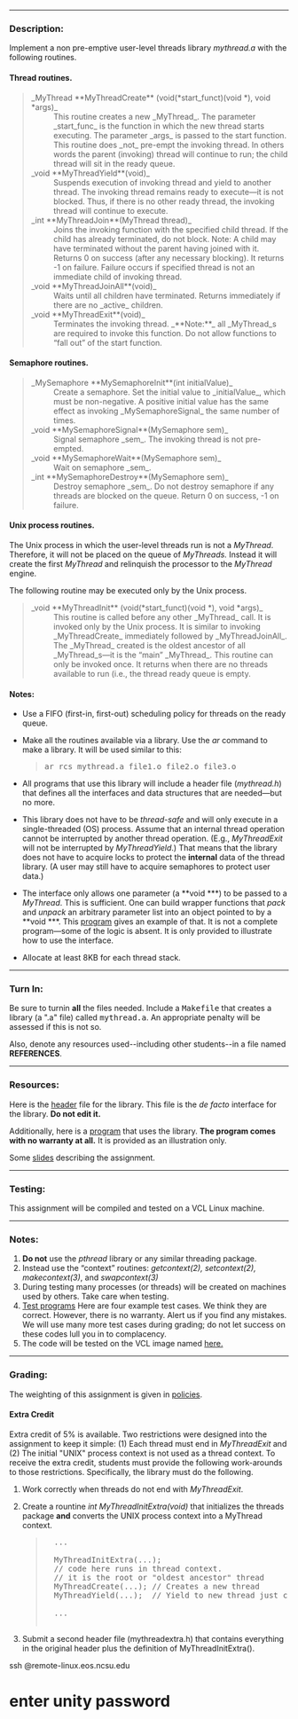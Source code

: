 * * *

### Description:

Implement a non pre-emptive user-level threads library _mythread.a_ with the following routines.

#### Thread routines.

> <dl>
> 
> <dt>_MyThread **MyThreadCreate** (void(*start_funct)(void *), void *args)_</dt>
> 
> <dd>This routine creates a new _MyThread_. The parameter _start_func_ is the function in which the new thread starts executing. The parameter _args_ is passed to the start function. This routine does _not_ pre-empt the invoking thread. In others words the parent (invoking) thread will continue to run; the child thread will sit in the ready queue.</dd>
> 
> <dt>_void **MyThreadYield**(void)_</dt>
> 
> <dd>Suspends execution of invoking thread and yield to another thread. The invoking thread remains ready to execute—it is not blocked. Thus, if there is no other ready thread, the invoking thread will continue to execute.</dd>
> 
> <dt>_int **MyThreadJoin**(MyThread thread)_</dt>
> 
> <dd>Joins the invoking function with the specified child thread. If the child has already terminated, do not block. Note: A child may have terminated without the parent having joined with it. Returns 0 on success (after any necessary blocking). It returns -1 on failure. Failure occurs if specified thread is not an immediate child of invoking thread.</dd>
> 
> <dt>_void **MyThreadJoinAll**(void)_</dt>
> 
> <dd>Waits until all children have terminated. Returns immediately if there are no _active_ children.</dd>
> 
> <dt>_void **MyThreadExit**(void)_</dt>
> 
> <dd>Terminates the invoking thread. _**Note:**_ all _MyThread_s are required to invoke this function. Do not allow functions to “fall out” of the start function.</dd>
> 
> </dl>

#### Semaphore routines.

> <dl>
> 
> <dt>_MySemaphore **MySemaphoreInit**(int initialValue)_</dt>
> 
> <dd>Create a semaphore. Set the initial value to _initialValue_, which must be non-negative. A positive initial value has the same effect as invoking _MySemaphoreSignal_ the same number of times.</dd>
> 
> <dt>_void **MySemaphoreSignal**(MySemaphore sem)_</dt>
> 
> <dd>Signal semaphore _sem_. The invoking thread is not pre-empted.</dd>
> 
> <dt>_void **MySemaphoreWait**(MySemaphore sem)_</dt>
> 
> <dd>Wait on semaphore _sem_.</dd>
> 
> <dt>_int **MySemaphoreDestroy**(MySemaphore sem)_</dt>
> 
> <dd>Destroy semaphore _sem_. Do not destroy semaphore if any threads are blocked on the queue. Return 0 on success, -1 on failure.</dd>
> 
> </dl>

#### Unix process routines.

The Unix process in which the user-level threads run is not a _MyThread_. Therefore, it will not be placed on the queue of _MyThreads._ Instead it will create the first _MyThread_ and relinquish the processor to the _MyThread_ engine.

The following routine may be executed only by the Unix process.

> <dl>
> 
> <dt>_void **MyThreadInit** (void(*start_funct)(void *), void *args)_</dt>
> 
> <dd>This routine is called before any other _MyThread_ call. It is invoked only by the Unix process. It is similar to invoking _MyThreadCreate_ immediately followed by _MyThreadJoinAll_. The _MyThread_ created is the oldest ancestor of all _MyThread_s—it is the “main” _MyThread_. This routine can only be invoked once. It returns when there are no threads available to run (i.e., the thread ready queue is empty.</dd>
> 
> </dl>

#### Notes:

*   Use a FIFO (first-in, first-out) scheduling policy for threads on the ready queue.
*   Make all the routines available via a library. Use the _ar_ command to make a library. It will be used similar to this:

    > <kbd>ar rcs mythread.a file1.o file2.o file3.o</kbd>

*   All programs that use this library will include a header file (_mythread.h_) that defines all the interfaces and data structures that are needed—but no more.
*   This library does not have to be _thread-safe_ and will only execute in a single-threaded (OS) process. Assume that an internal thread operation cannot be interrupted by another thread operation. (E.g., _MyThreadExit_ will not be interrupted by _MyThreadYield_.) That means that the library does not have to acquire locks to protect the **internal** data of the thread library. (A user may still have to acquire semaphores to protect user data.)
*   The interface only allows one parameter (a **void ***) to be passed to a _MyThread_. This is sufficient. One can build wrapper functions that _pack_ and _unpack_ an arbitrary parameter list into an object pointed to by a **void ***. This [program](merge.c) gives an example of that. It is not a complete program—some of the logic is absent. It is only provided to illustrate how to use the interface.
*   Allocate at least 8KB for each thread stack.

* * *

### Turn In:

Be sure to turnin **all** the files needed. Include a <tt>Makefile</tt> that creates a library (a ".a" file) called <tt>mythread.a</tt>. An appropriate penalty will be assessed if this is not so.

Also, denote any resources used--including other students--in a file named **REFERENCES**.

* * *

### Resources:

Here is the [header](mythread.h) file for the library. This file is the _de facto_ interface for the library. **Do not edit it.**

Additionally, here is a [program](fib.c) that uses the library. **The program comes with no warranty at all.** It is provided as an illustration only.

Some [slides](mythread.pdf) describing the assignment.

* * *

### Testing:

This assignment will be compiled and tested on a VCL Linux machine.

* * *

### Notes:

1.  **Do not** use the _pthread_ library or any similar threading package.
2.  Instead use the “context” routines: _getcontext(2), setcontext(2), makecontext(3)_, and _swapcontext(3)_
3.  During testing many processes (or threads) will be created on machines used by others. Take care when testing.
4.  [Test programs](mythread_tests.tar.gz) Here are four example test cases. We think they are correct. However, there is no warranty. Alert us if you find any mistakes. We will use many more test cases during grading; do not let success on these codes lull you in to complacency.
5.  The code will be tested on the VCL image named [here.](submit.html)

* * *

### Grading:

The weighting of this assignment is given in [policies](../../policies.html#grading).

#### Extra Credit

Extra credit of 5% is available. Two restrictions were designed into the assignment to keep it simple: (1) Each thread must end in _MyThreadExit_ and (2) The initial "UNIX" process context is not used as a thread context. To receive the extra credit, students must provide the following work-arounds to those restrictions. Specifically, the library must do the following.

1.  Work correctly when threads do not end with _MyThreadExit_.
2.  Create a rountine _int MyThreadInitExtra(void)_ that initializes the threads package **and** converts the UNIX process context into a MyThread context.

    > <pre>  ...
    > 
    >   MyThreadInitExtra(...);
    >   // code here runs in thread context.
    >   // it is the root or "oldest ancestor" thread
    >   MyThreadCreate(...); // Creates a new thread
    >   MyThreadYield(...);  // Yield to new thread just created
    > 
    >   ...
    >   </pre>

3.  Submit a second header file (mythreadextra.h) that contains everything in the original header plus the definition of MyThreadInitExtra().


ssh <unityID>@remote-linux.eos.ncsu.edu
# enter unity password
